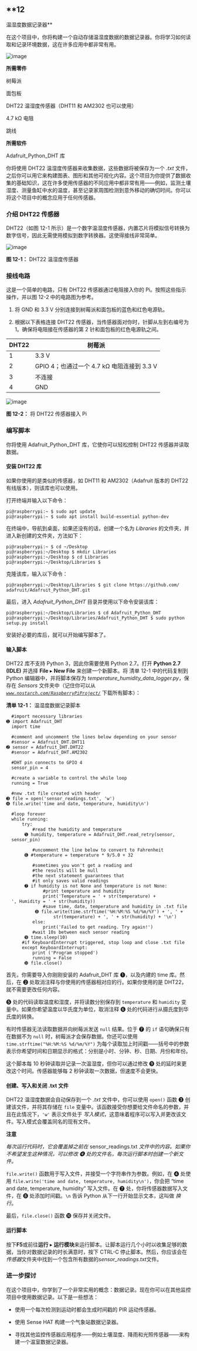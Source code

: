 ## **12

温湿度数据记录器**

在这个项目中，你将构建一个自动存储温湿度数据的数据记录器。你将学习如何读取和记录环境数据，这在许多应用中都非常有用。

![image](img/f0154-01.jpg)

**所需零件**

树莓派

面包板

DHT22 温湿度传感器（DHT11 和 AM2302 也可以使用）

4.7 kΩ 电阻

跳线

**所需软件**

Adafruit_Python_DHT 库

你将使用 DHT22 温湿度传感器来收集数据，这些数据将被保存为一个 *.txt* 文件，之后你可以用它来构建图表、图形和其他可视化内容。这个项目为你提供了数据收集的基础知识，这在许多使用传感器的不同应用中都非常有用——例如，监测土壤湿度、测量鱼缸中水的温度，甚至记录家周围检测到意外移动的确切时间。你可以将这个项目中的概念应用于任何传感器。

### **介绍 DHT22 传感器**

DHT22（如图 12-1 所示）是一个数字温湿度传感器，内置芯片将模拟信号转换为数字信号，因此无需使用模拟到数字转换器。这使得接线非常简单。

![image](img/f0155-01.jpg)

**图 12-1：** DHT22 温湿度传感器

### **接线电路**

这是一个简单的电路，只有 DHT22 传感器通过电阻接入你的 Pi。按照这些指示操作，并以图 12-2 中的电路图为参考。

1.  将 GND 和 3.3 V 分别连接到树莓派和面包板的蓝色和红色电源轨。

1.  根据以下表格连接 DHT22 传感器，当传感器面对你时，针脚从左到右编号为 1。确保将电阻接在传感器的第 2 针和面包板的红色电源轨之间。

| **DHT22** | **树莓派** |
| --- | --- |
| 1 | 3.3 V |
| 2 | GPIO 4；也通过一个 4.7 kΩ 电阻连接到 3.3 V |
| 3 | 不连接 |
| 4 | GND |

![image](img/f0156-01.jpg)

**图 12-2：** 将 DHT22 传感器接入 Pi

### **编写脚本**

你将使用 Adafruit_Python_DHT 库，它使你可以轻松控制 DHT22 传感器并读取数据。

#### **安装 DHT22 库**

如果你使用的是类似的传感器，如 DHT11 和 AM2302（Adafruit 版本的 DHT22 有线版本），则该库也可以使用。

打开终端并输入以下命令：

```
pi@raspberrypi:~ $ sudo apt update
pi@raspberrypi:~ $ sudo apt install build-essential python-dev
```

在终端中，导航到桌面，如果还没有的话，创建一个名为 *Libraries* 的文件夹，并进入新创建的文件夹，方法如下：

```
pi@raspberrypi:~ $ cd ~/Desktop
pi@raspberrypi:~/Desktop $ mkdir Libraries
pi@raspberrypi:~/Desktop $ cd Libraries
pi@raspberrypi:~/Desktop/Libraries $
```

克隆该库，输入以下命令：

```
pi@raspberrypi:~/Desktop/Libraries $ git clone https://github.com/
adafruit/Adafruit_Python_DHT.git
```

最后，进入 *Adafruit_Python_DHT* 目录并使用以下命令安装该库：

```
pi@raspberrypi:~/Desktop/Libraries $ cd Adafruit_Python_DHT
pi@raspberrypi:~/Desktop/Libraries/Adafruit_Python_DHT $ sudo python
setup.py install
```

安装好必要的库后，就可以开始编写脚本了。

#### **输入脚本**

DHT22 库不支持 Python 3，因此你需要使用 Python 2.7。打开 **Python 2.7 (IDLE)** 并选择 **File** ▸ **New File** 来创建一个新脚本。将 清单 12-1 中的代码复制到 Python 编辑器中，并将脚本保存为 *temperature_humidity_data_logger.py*，保存在 *Sensors* 文件夹中（记住你可以从 *[`www.nostarch.com/RaspberryPiProject/`](https://www.nostarch.com/RaspberryPiProject/)* 下载所有脚本）：

**清单 12-1：** 温湿度数据记录脚本

```
  #import necessary libraries
➊ import Adafruit_DHT
  import time

  #comment and uncomment the lines below depending on your sensor
  #sensor = Adafruit_DHT.DHT11
➋ sensor = Adafruit_DHT.DHT22
  #sensor = Adafruit_DHT.AM2302

  #DHT pin connects to GPIO 4
  sensor_pin = 4

  #create a variable to control the while loop
  running = True

  #new .txt file created with header
➌ file = open('sensor_readings.txt', 'w')
➍ file.write('time and date, temperature, humidity\n')

  #loop forever
  while running:
      try:
          #read the humidity and temperature
       ➎ humidity, temperature = Adafruit_DHT.read_retry(sensor,
  sensor_pin)

          #uncomment the line below to convert to Fahrenheit
       ➏ #temperature = temperature * 9/5.0 + 32

          #sometimes you won't get a reading and
          #the results will be null
          #the next statement guarantees that
          #it only saves valid readings
       ➐ if humidity is not None and temperature is not None:
              #print temperature and humidity
              print('Temperature = ' + str(temperature) +
  ', Humidity = ' + str(humidity))
              #save time, date, temperature and humidity in .txt file
           ➑ file.write(time.strftime('%H:%M:%S %d/%m/%Y') + ', ' +
                  str(temperature) + ', ' + str(humidity) + '\n')
          else:
              print('Failed to get reading. Try again!')
          #wait 10s between each sensor reading
       ➒ time.sleep(10)
      #if KeyboardInterrupt triggered, stop loop and close .txt file
      except KeyboardInterrupt:
          print ('Program stopped')
          running = False
       ➓ file.close()
```

首先，你需要导入你刚刚安装的 Adafruit_DHT 库 ➊，以及内建的 time 库。然后，在 ➋ 处取消注释与你使用的传感器相对应的行。如果你使用的是 DHT22，就不需要更改任何内容。

➎ 处的代码读取温度和湿度，并将读数分别保存到 `temperature` 和 `humidity` 变量中。如果你希望温度以华氏度为单位，取消注释 ➏ 处的代码进行从摄氏度到华氏度的转换。

有时传感器无法读取数据并向树莓派发送 `null` 结果。位于 ➐ 的 `if` 语句确保只有在数据不为 `null` 时，树莓派才会保存数据。你还可以使用 `time.strftime("%H:%M:%S %d/%m/%Y")` 为每个读取加上时间戳——括号中的参数表示你希望时间和日期显示的格式：分别是小时、分钟、秒、日期、月份和年份。

这个脚本每 10 秒钟读取并记录一次温湿度，但你可以通过修改 ➒ 处的延时来更改这个时间。传感器能够每 2 秒钟读取一次数据，但速度不会更快。

#### **创建、写入和关闭 .txt 文件**

DHT22 温湿度数据会自动保存到一个 *.txt* 文件中，你可以使用 `open()` 函数 ➌ 创建该文件，并将其存储在 `file` 变量中。该函数接受你想要给文件命名的参数，并且在此情况下，`'w'` 表示文件处于 *写入模式*，这意味着程序可以写入并更改该文件。写入模式会覆盖同名的现有文件。

**注意**

*每次运行代码时，它会覆盖掉之前在* sensor_readings.txt *文件中的内容。如果你不希望发生这种情况，可以修改 ➍ 处的文件名，每次运行脚本时创建一个新文件。*

`file.write()` 函数用于写入文件，并接受一个字符串作为参数。例如，在 ➍ 处使用 `file.write('time and date, temperature, humidity\n')`，你会把 “time and date, temperature, humidity” 写入文件。在 ➐ 处，你将传感器数据写入文件，在 ➑ 处添加时间戳。`\n` 告诉 Python 从下一行开始显示文本，这叫做 *换行*。

最后，`file.close()` 函数 ➓ 保存并关闭文件。

#### **运行脚本**

按下**F5**或前往**运行** ▸ **运行模块**来运行脚本。让脚本运行几个小时以收集足够的数据，当你对数据记录的时长满意时，按下 CTRL-C 停止脚本。然后，你应该会在*传感器*文件夹中找到一个包含所有数据的*sensor_readings.txt*文件。

### **进一步探讨**

在这个项目中，你学到了一个非常实用的概念：数据记录。现在你可以在其他监控项目中使用数据记录。以下是一些想法：

+   使用一个每次检测到运动时都会生成时间戳的 PIR 运动传感器。

+   使用 Sense HAT 构建一个气象站数据记录器。

+   寻找其他监控传感器应用程序——例如土壤湿度、降雨和光照传感器——来构建一个温室数据记录器。
